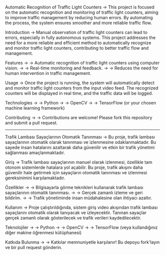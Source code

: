 Automatic Recognition of Traffic Light Counters
-> This project is focused on the automatic recognition and monitoring of traffic light counters, aiming to improve traffic management by reducing human errors. 
By automating the process, the system ensures smoother and more reliable traffic flow.

Introduction
-> Manual observation of traffic light counters can lead to errors, especially in fully autonomous systems. 
This project addresses the need for a more reliable and efficient method to automatically recognize and monitor traffic light counters, contributing to better traffic flow and management.

Features
-> -> Automatic recognition of traffic light counters using computer vision.
-> -> Real-time monitoring and feedback.
-> -> Reduces the need for human intervention in traffic management.

Usage
-> Once the project is running, the system will automatically detect and monitor traffic light counters from the input video feed. 
The recognized counters will be displayed in real time, and the traffic data will be logged.

Technologies
-> -> Python
-> -> OpenCV
-> ->  TensorFlow (or your chosen machine learning framework)

Contributing
-> -> Contributions are welcome! Please fork this repository and submit a pull request.

-----------------------------------------------------------------------------------------------------------------------------------------------------------------------------

Trafik Lambası Sayaçlarının Otomatik Tanınması
-> Bu proje, trafik lambası sayaçlarının otomatik olarak tanınması ve izlenmesine odaklanmaktadır. 
Bu sayede insan hatalarını azaltarak daha güvenilir ve etkin bir trafik yönetimi sağlanması amaçlanmaktadır.

Giriş
-> Trafik lambası sayaçlarının manuel olarak izlenmesi, özellikle tam otonom sistemlerde hatalara yol açabilir.
Bu proje, trafik akışını daha güvenilir hale getirmek için sayaçların otomatik tanınması ve izlenmesi gereksinimini karşılamaktadır.

Özellikler
-> -> Bilgisayarla görme teknikleri kullanarak trafik lambası sayaçlarının otomatik tanınması.
-> -> Gerçek zamanlı izleme ve geri bildirim.
-> -> Trafik yönetiminde insan müdahalesine olan ihtiyacı azaltır.

Kullanım
-> Proje çalıştırıldığında, sistem giriş video akışından trafik lambası sayaçlarını otomatik olarak tanıyacak ve izleyecektir. 
Tanınan sayaçlar gerçek zamanlı olarak gösterilecek ve trafik verileri kaydedilecektir.

Teknolojiler
-> -> Python
-> -> OpenCV
-> -> TensorFlow (veya kullandığınız diğer makine öğrenmesi kütüphanesi)

Katkıda Bulunma
-> -> Katkılar memnuniyetle karşılanır! Bu depoyu fork'layın ve bir pull request gönderin.
